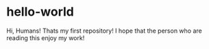 # hello-world
Hi, Humans! Thats my first repository!
I hope that the person who are reading this enjoy my work!
